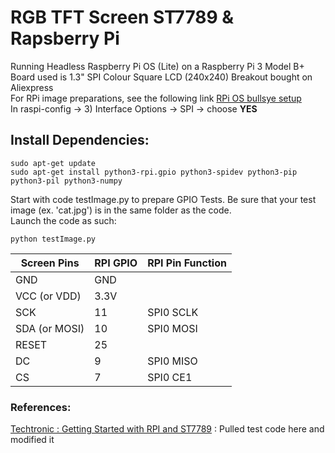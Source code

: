 # RGB TFT Screen ST7789 & Rapsberry Pi

Running Headless Raspberry Pi OS (Lite) on a Raspberry Pi 3 Model B+
<br />
Board used is 1.3" SPI Colour Square LCD (240x240) Breakout bought on Aliexpress
<br />
For RPi image preparations, see the following link [RPi OS bullsye setup](https://www.raspberrypi.com/news/raspberry-pi-bullseye-update-april-2022/)
<br />
In raspi-config -> 3) Interface Options -> SPI -> choose **YES** <br />

## Install Dependencies:

```shell
sudo apt-get update
sudo apt-get install python3-rpi.gpio python3-spidev python3-pip python3-pil python3-numpy
```

Start with code testImage.py to prepare GPIO Tests. Be sure that your test image (ex. 'cat.jpg') is in the same folder as the code. <br />
Launch the code as such:

```shell
python testImage.py
```

| Screen Pins   | RPI GPIO | RPI Pin Function |
| ------------- | -------- | ---------------- |
| GND           | GND      |                  |
| VCC (or VDD)  | 3.3V     |                  |
| SCK           | 11       | SPI0 SCLK        |
| SDA (or MOSI) | 10       | SPI0 MOSI        |
| RESET         | 25       |                  |
| DC            | 9        | SPI0 MISO        |
| CS            | 7        | SPI0 CE1         |

### References: 
[Techtronic : Getting Started with RPI and ST7789](https://techatronic.com/st7789-raspberry-pi/) : Pulled test code here and modified it
